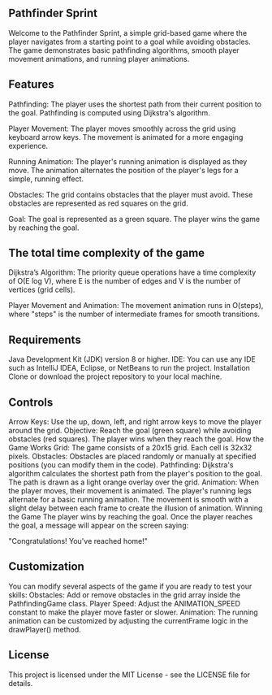 ## Pathfinder Sprint

Welcome to the Pathfinder Sprint, a simple grid-based game where the player navigates from a starting point to a goal while avoiding obstacles. The game demonstrates basic pathfinding algorithms, smooth player movement animations, and running player animations.

## Features
Pathfinding: The player uses the shortest path from their current position to the goal. Pathfinding is computed using Dijkstra's algorithm.

Player Movement: The player moves smoothly across the grid using keyboard arrow keys. The movement is animated for a more engaging experience.

Running Animation: The player's running animation is displayed as they move. The animation alternates the position of the player's legs for a simple, running effect.

Obstacles: The grid contains obstacles that the player must avoid. These obstacles are represented as red squares on the grid.

Goal: The goal is represented as a green square. The player wins the game by reaching the goal.

## The total time complexity of the game

Dijkstra’s Algorithm: The priority queue operations have a time complexity of O(E log V), where E is the number of edges and V is the number of vertices (grid cells).


Player Movement and Animation: The movement animation runs in O(steps), where "steps" is the number of intermediate frames for smooth transitions.



## Requirements
Java Development Kit (JDK) version 8 or higher.
IDE: You can use any IDE such as IntelliJ IDEA, Eclipse, or NetBeans to run the project.
Installation
Clone or download the project repository to your local machine.

## Controls
Arrow Keys: Use the up, down, left, and right arrow keys to move the player around the grid.
Objective: Reach the goal (green square) while avoiding obstacles (red squares). The player wins when they reach the goal.
How the Game Works
Grid: The game consists of a 20x15 grid. Each cell is 32x32 pixels.
Obstacles: Obstacles are placed randomly or manually at specified positions (you can modify them in the code).
Pathfinding: Dijkstra's algorithm calculates the shortest path from the player's position to the goal. The path is drawn as a light orange overlay over the grid.
Animation: When the player moves, their movement is animated. The player's running legs alternate for a basic running animation. The movement is smooth with a slight delay between each frame to create the illusion of animation.
Winning the Game
The player wins by reaching the goal. Once the player reaches the goal, a message will appear on the screen saying:

"Congratulations! You've reached home!"

## Customization

You can modify several aspects of the game if you are ready to test your skills:
Obstacles: Add or remove obstacles in the grid array inside the PathfindingGame class.
Player Speed: Adjust the ANIMATION_SPEED constant to make the player move faster or slower.
Animation: The running animation can be customized by adjusting the currentFrame logic in the drawPlayer() method.

## License
This project is licensed under the MIT License - see the LICENSE file for details.
